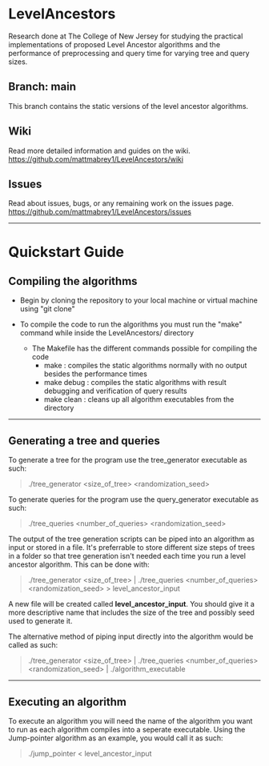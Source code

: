 # LevelAncestors
Research done at The College of New Jersey for studying the practical implementations of proposed Level Ancestor algorithms and the performance of preprocessing and query time for varying tree and query sizes.

## Branch: **main**
This branch contains the static versions of the level ancestor algorithms.

## Wiki
Read more detailed information and guides on the wiki.
https://github.com/mattmabrey1/LevelAncestors/wiki

## Issues
Read about issues, bugs, or any remaining work on the issues page.
https://github.com/mattmabrey1/LevelAncestors/issues

--- 
# Quickstart Guide

## Compiling the algorithms

- Begin by cloning the repository to your local machine or virtual machine using "git clone"

- To compile the code to run the algorithms you must run the "make" command while inside the LevelAncestors/ directory
    - The Makefile has the different commands possible for compiling the code
        - make : compiles the static algorithms normally with no output besides the performance times
        - make debug : compiles the static algorithms with result debugging and verification of query results
        - make clean : cleans up all algorithm executables from the directory

--- 
## Generating a tree and queries

To generate a tree for the program use the tree_generator executable as such:
> ./tree_generator <size_of_tree> <randomization_seed>

To generate queries for the program use the query_generator executable as such:
> ./tree_queries <number_of_queries> <randomization_seed>

The output of the tree generation scripts can be piped into an algorithm as input or stored in a file.
It's preferrable to store different size steps of trees in a folder so that tree generation isn't needed each time you run a level ancestor algorithm.
This can be done with:
> ./tree_generator <size_of_tree> <seed> | ./tree_queries <number_of_queries> <randomization_seed> > level_ancestor_input
  
A new file will be created called **level_ancestor_input**. You should give it a more descriptive name that includes the size of the tree and possibly seed used to generate it.

The alternative method of piping input directly into the algorithm would be called as such:
> ./tree_generator <size_of_tree> <seed> | ./tree_queries <number_of_queries> <randomization_seed> | ./algorithm_executable
 
--- 
## Executing an algorithm
To execute an algorithm you will need the name of the algorithm you want to run as each algorithm compiles into a seperate executable. Using the Jump-pointer algorithm as an example, you would call it as such:
  > ./jump_pointer < level_ancestor_input
